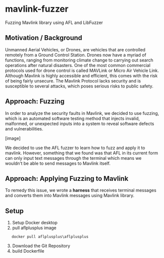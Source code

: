 # mavlink-fuzzer
Fuzzing Mavlink library using AFL and LibFuzzer

## Motivation / Background 
Unmanned Aerial Vehicles, or Drones, are vehicles that are controlled remotely from a Ground Control Station. Drones now have a myriad of functions, ranging from monitoring climate change to carrying out search operations after natural disasters. One of the most common commercial protocols used for drone control is called MAVLink or Micro Air Vehicle Link. Although Mavlink is highly accessible and efficient, this comes with the risk of being fairly unsecure. The Mavlink Protocol lacks security and is susceptible to several attacks, which poses serious risks to public safety.

## Approach: Fuzzing
In order to analyze the security faults in Mavlink, we decided to use fuzzing, which is an automated software testing method that injects invalid, malformed, or unexpected inputs into a system to reveal software defects and vulnerabilities.

[image]

 We decided to use the AFL fuzzer to learn how to fuzz and apply it to mavlink. However, something that we found was that AFL in its current form can only input text messages through the terminal which means we wouldn’t be able to send messages to Mavlink itself. 

 ## Approach: Applying Fuzzing to Mavlink 

 To remedy this issue, we wrote a __harness__ that receives terminal messages and converts them into Mavlink messages using Mavlink library.  

 ## Setup

 1. Setup Docker desktop 
 2. pull aflplusplus image  
 ``` 
    docker pull aflplusplus\aflplusplus 
```
 3. Download the Git Repository 
 4. build Dockerfile 
 
